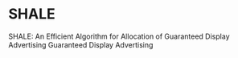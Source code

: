 # SHALE
SHALE: An Efficient Algorithm for Allocation of Guaranteed Display Advertising Guaranteed Display Advertising
